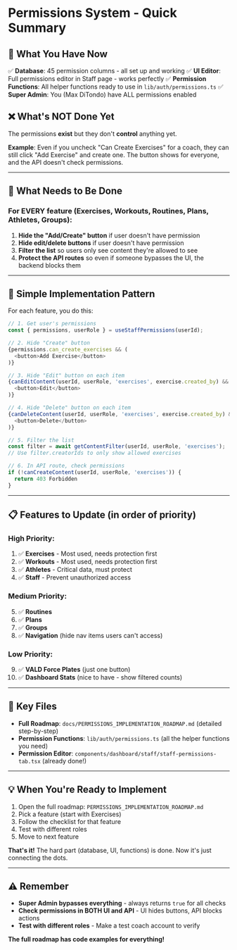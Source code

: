 # Permissions System - Quick Summary

## 🎯 What You Have Now

✅ **Database**: 45 permission columns - all set up and working
✅ **UI Editor**: Full permissions editor in Staff page - works perfectly
✅ **Permission Functions**: All helper functions ready to use in `lib/auth/permissions.ts`
✅ **Super Admin**: You (Max DiTondo) have ALL permissions enabled

## ❌ What's NOT Done Yet

The permissions **exist** but they don't **control** anything yet.

**Example**: Even if you uncheck "Can Create Exercises" for a coach, they can still click "Add Exercise" and create one. The button shows for everyone, and the API doesn't check permissions.

---

## 📝 What Needs to Be Done

### For EVERY feature (Exercises, Workouts, Routines, Plans, Athletes, Groups):

1. **Hide the "Add/Create" button** if user doesn't have permission
2. **Hide edit/delete buttons** if user doesn't have permission
3. **Filter the list** so users only see content they're allowed to see
4. **Protect the API routes** so even if someone bypasses the UI, the backend blocks them

---

## 🚀 Simple Implementation Pattern

For each feature, you do this:

```typescript
// 1. Get user's permissions
const { permissions, userRole } = useStaffPermissions(userId);

// 2. Hide "Create" button
{permissions.can_create_exercises && (
  <button>Add Exercise</button>
)}

// 3. Hide "Edit" button on each item
{canEditContent(userId, userRole, 'exercises', exercise.created_by) && (
  <button>Edit</button>
)}

// 4. Hide "Delete" button on each item
{canDeleteContent(userId, userRole, 'exercises', exercise.created_by) && (
  <button>Delete</button>
)}

// 5. Filter the list
const filter = await getContentFilter(userId, userRole, 'exercises');
// Use filter.creatorIds to only show allowed exercises

// 6. In API route, check permissions
if (!canCreateContent(userId, userRole, 'exercises')) {
  return 403 Forbidden
}
```

---

## 📋 Features to Update (in order of priority)

### High Priority:
1. ✅ **Exercises** - Most used, needs protection first
2. ✅ **Workouts** - Most used, needs protection first
3. ✅ **Athletes** - Critical data, must protect
4. ✅ **Staff** - Prevent unauthorized access

### Medium Priority:
5. ✅ **Routines**
6. ✅ **Plans**
7. ✅ **Groups**
8. ✅ **Navigation** (hide nav items users can't access)

### Low Priority:
9. ✅ **VALD Force Plates** (just one button)
10. ✅ **Dashboard Stats** (nice to have - show filtered counts)

---

## 🔑 Key Files

- **Full Roadmap**: `docs/PERMISSIONS_IMPLEMENTATION_ROADMAP.md` (detailed step-by-step)
- **Permission Functions**: `lib/auth/permissions.ts` (all the helper functions you need)
- **Permission Editor**: `components/dashboard/staff/staff-permissions-tab.tsx` (already done!)

---

## 💡 When You're Ready to Implement

1. Open the full roadmap: `PERMISSIONS_IMPLEMENTATION_ROADMAP.md`
2. Pick a feature (start with Exercises)
3. Follow the checklist for that feature
4. Test with different roles
5. Move to next feature

**That's it!** The hard part (database, UI, functions) is done. Now it's just connecting the dots.

---

## ⚠️ Remember

- **Super Admin bypasses everything** - always returns `true` for all checks
- **Check permissions in BOTH UI and API** - UI hides buttons, API blocks actions
- **Test with different roles** - Make a test coach account to verify

**The full roadmap has code examples for everything!**
